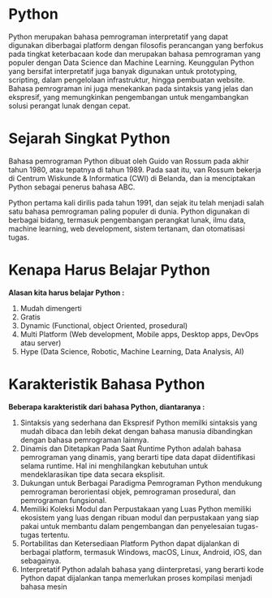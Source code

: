 # Python

Python merupakan bahasa pemrograman interpretatif yang dapat digunakan diberbagai platform dengan filosofis perancangan yang berfokus
pada tingkat keterbacaan kode dan merupakan bahasa pemrograman yang populer dengan Data Science dan Machine Learning. Keunggulan Python
yang bersifat interpretatif juga banyak digunakan untuk prototyping, scripting, dalam pengelolaan infrastruktur, hingga pembuatan website.
Bahasa pemrograman ini juga menekankan pada sintaksis yang jelas dan ekspresif, yang memungkinkan pengembangan untuk mengambangkan solusi perangat lunak dengan cepat.

# Sejarah Singkat Python

Bahasa pemrograman Python dibuat oleh Guido van Rossum pada akhir tahun 1980, atau tepatnya di tahun 1989. Pada saat itu, van Rossum bekerja di Centrum Wiskunde & Informatica (CWI) di Belanda, dan ia menciptakan Python sebagai penerus bahasa ABC.

Python pertama kali dirilis pada tahun 1991, dan sejak itu telah menjadi salah satu bahasa pemrograman paling populer di dunia. Python digunakan di berbagai bidang, termasuk pengembangan perangkat lunak, ilmu data, machine learning, web development, sistem tertanam, dan otomatisasi tugas.

# Kenapa Harus Belajar Python

**Alasan kita harus belajar Python :**

1. Mudah dimengerti
2. Gratis
3. Dynamic (Functional, object Oriented, prosedural)
4. Multi Platform (Web development, Mobile apps, Desktop apps, DevOps atau server)
5. Hype (Data Science, Robotic, Machine Learning, Data Analysis, AI)

# Karakteristik Bahasa Python

**Beberapa karakteristik dari bahasa Python, diantaranya :**

1. Sintaksis yang sederhana dan Ekspresif
   Python memilki sintaksis yang mudah dibaca dan lebih dekat dengan bahasa manusia dibandingkan dengan bahasa pemrograman lainnya.
2. Dinamis dan Ditetapkan Pada Saat Runtime
   Python adalah bahasa pemrograman yang dinamis, yang berarti tipe data dapat diidentifikasi selama runtime. Hal ini menghilangkan kebutuhan untuk mendeklarasikan tipe data secara eksplisit.
3. Dukungan untuk Berbagai Paradigma Pemrograman
   Python mendukung pemrograman berorientasi objek, pemrograman prosedural, dan pemrograman fungsional.
4. Memiliki Koleksi Modul dan Perpustakaan yang Luas
   Python memiliki ekosistem yang luas dengan ribuan modul dan perpustakaan yang siap pakai untuk membantu dalam pengembangan dan penyelesaian tugas-tugas tertentu.
5. Portabilitas dan Ketersediaan Platform
   Python dapat dijalankan di berbagai platform, termasuk Windows, macOS, Linux, Android, iOS, dan sebagainya.
6. Interpretatif
   Python adalah bahasa yang diinterpretasi, yang berarti kode Python dapat dijalankan tanpa memerlukan proses kompilasi menjadi bahasa mesin
